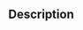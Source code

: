 <!-- !!! IMPORTANT !!!. -->
<!-- Pull requests should only be made to the "neo4j" branch of the "Vecna-Healthcare/bsuite_trino" project. -->
<!-- Before creating your pull request, make sure the merge path (at the top of the Comparing Changes page) is correct. -->
<!-- Change the "base repository" to "Vecna-Healthcare/bsuites-trino" and then change the "base" to "neo4j". -->
<!-- Add a description of the changes in your pull request below. -->
## Description

